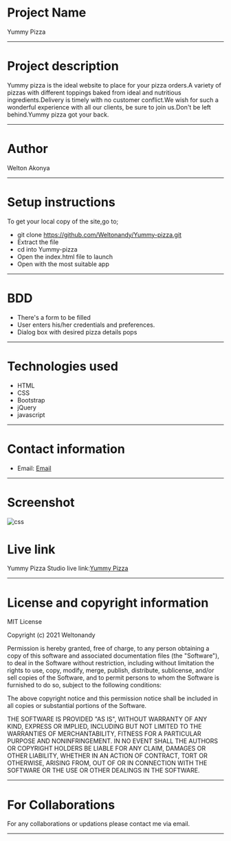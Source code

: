 # Project Name
Yummy Pizza

***

# Project description
Yummy pizza is the ideal website to place for your pizza orders.A variety of pizzas
with different toppings baked from ideal and nutritious ingredients.Delivery is timely
with no customer conflict.We wish for such a wonderful experience with all our clients,
be sure to join us.Don't be left behind.Yummy pizza got your back.

***

# Author
Welton Akonya

***

# Setup instructions
To get your local copy of the site,go to;
* git clone https://github.com/Weltonandy/Yummy-pizza.git
* Extract the file
* cd into Yummy-pizza
* Open the index.html file to launch
* Open with the most suitable app

***

# BDD
* There's a form to be filled
* User enters his/her credentials and preferences.
* Dialog box with desired pizza details pops


***

# Technologies used
* HTML
* CSS
* Bootstrap
* jQuery
* javascript

***


# Contact information
* Email: [Email](weltonandy1@gmail.com)

***

# Screenshot
![css](p1/p1.png)

# Live link
Yummy Pizza Studio live link:[Yummy Pizza](https://weltonandy.github.io/Yummy-pizza/)

***
# License and copyright information
MIT License

Copyright (c) 2021 Weltonandy

Permission is hereby granted, free of charge, to any person obtaining a copy
of this software and associated documentation files (the "Software"), to deal
in the Software without restriction, including without limitation the rights
to use, copy, modify, merge, publish, distribute, sublicense, and/or sell
copies of the Software, and to permit persons to whom the Software is
furnished to do so, subject to the following conditions:

The above copyright notice and this permission notice shall be included in all
copies or substantial portions of the Software.

THE SOFTWARE IS PROVIDED "AS IS", WITHOUT WARRANTY OF ANY KIND, EXPRESS OR
IMPLIED, INCLUDING BUT NOT LIMITED TO THE WARRANTIES OF MERCHANTABILITY,
FITNESS FOR A PARTICULAR PURPOSE AND NONINFRINGEMENT. IN NO EVENT SHALL THE
AUTHORS OR COPYRIGHT HOLDERS BE LIABLE FOR ANY CLAIM, DAMAGES OR OTHER
LIABILITY, WHETHER IN AN ACTION OF CONTRACT, TORT OR OTHERWISE, ARISING FROM,
OUT OF OR IN CONNECTION WITH THE SOFTWARE OR THE USE OR OTHER DEALINGS IN THE
SOFTWARE.

***
# For Collaborations
For any collaborations or updations please contact me via email.
***



